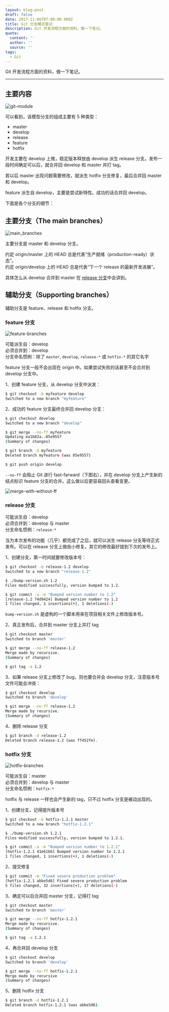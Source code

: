 ```yaml
---
layout: blog-post
draft: false
date: 2017-11-06T07:00:00.000Z
title: Git 分支模式笔记
description: Git 开发流程方面的资料，做一下笔记。
quote:
  content: ''
  author: ''
  source: ''
tags:
  - Git
---
```


Git 开发流程方面的资料，做一下笔记。

-------------

## 主要内容

![git-module][git-module]

可以看到，该模型分支的组成主要有 5 种类型：

* master
* develop
* release
* feature
* hotfix

开发主要在 develop 上做，稳定版本释放由 develop 派生 release 分支。发布一段时间确定可以后，就合并回 develop 和 master 并打 tag。

若以后 master 出现问题需要修改，就派生 hotfix 分支修复，最后合并回 master 和 develop。

feature 派生自 develop，主要是尝试新特性。成功的话合并回 develop。

下面是各个分支的细节：

## 主要分支（The main branches）

![main_branches][main_branches]

主要分支是 master 和 develop 分支。

约定 origin/master  上的 HEAD 总是代表“生产就绪（production-ready）状态”。  
约定 origin/develop 上的 HEAD 总是代表“下一个 release 的最新开发进展”。

具体怎么从 develop 合并到 master 在 [release 分支](#release-branches)中会讲到。

## 辅助分支（Supporting branches）

辅助分支是 feature、release 和 hotfix 分支。

### feature 分支

![feature-branches][feature-branches]

可能派生自：develop  
必须合并到：develop  
分支命名惯例：除了 `master`, `develop`, `release-*` 或 `hotfix-*` 的其它名字

feature 分支一般不会出现在 origin 中。如果尝试失败的话甚至不会合并到 develop 分支中。

1、创建 feature 分支，从 develop 分支中派发：

```bash
$ git checkout -b myfeature develop
Switched to a new branch "myfeature"
```

2、成功的 feature 分支最终合并回 develop 分支：

```bash
$ git checkout develop
Switched to a new branch "develop"

$ git merge --no-ff myfeature
Updating ea1b82a..05e9557
(Summary of changes)

$ git branch -d myfeature
Deleted branch myfeature (was 05e9557)

$ git push origin develop
```

`--no-ff` 会阻止 Git 进行 fast-farward（下图右），并在 develop 分支上产生新的结点标识 feature 分支的合并。这么做以后更容易回头查看变更。

![merge-with-without-ff][merge-with-without-ff]

### release 分支

可能派生自：develop  
必须合并到：develop 与 master  
分支命名惯例：`release-*`

当为本次发布的功能（几乎）都完成了之后，就可以派生 release 分支等待正式发布。可以在 release 分支上做些小修复。其它的修改最好提到下次的发布上。

1、创建分支，第一时间就要修改版本号：

```bash
$ git checkout -b release-1.2 develop
Switched to a new branch "release-1.2"

$ ./bump-version.sh 1.2
Files modified successfully, version bumped to 1.2.

$ git commit -a -m "Bumped version number to 1.2"
[release-1.2 74d9424] Bumped version number to 1.2
1 files changed, 1 insertions(+), 1 deletions(-)
```

`bump-version.sh` 是虚构的一个脚本用来在项目相关文件上修改版本号。

2、真正发布后，合并到 master 分支上并打 tag

```bash
$ git checkout master
Switched to branch 'master'

$ git merge --no-ff release-1.2
Merge made by recursive.
(Summary of changes)

$ git tag -a 1.2
```

3、如果 release 分支上修改了 bug，则也要合并会 develop 分支，注意版本号文件可能会冲突：

```bash
$ git checkout develop
Switched to branch 'develop'

$ git merge --no-ff release-1.2
Merge made by recursive.
(Summary of changes)
```

4、删除 release 分支

```bash
$ git branch -d release-1.2
Deleted branch release-1.2 (was ff452fe).
```

### hotfix 分支

![hotfix-branches][hotfix-branches]

可能派生自：master  
必须合并到：develop 与 master  
分支命名惯例：`hotfix-*`

hotfix 与 release 一样也会产生新的 tag，只不过 hotfix 分支是被动出现的。

1、创建分支，记得提升版本号

```bash
$ git checkout -b hotfix-1.2.1 master
Switched to a new branch "hotfix-1.2.1"

$ ./bump-version.sh 1.2.1
Files modified successfully, version bumped to 1.2.1.

$ git commit -a -m "Bumped version number to 1.2.1"
[hotfix-1.2.1 41e61bb] Bumped version number to 1.2.1
1 files changed, 1 insertions(+), 1 deletions(-)
```

2、提交修复

```bash
$ git commit -m "Fixed severe production problem"
[hotfix-1.2.1 abbe5d6] Fixed severe production problem
5 files changed, 32 insertions(+), 17 deletions(-)
```

3、确定可以后合并回 master 分支，记得打 tag

```bash
$ git checkout master
Switched to branch 'master'

$ git merge --no-ff hotfix-1.2.1
Merge made by recursive.
(Summary of changes)

$ git tag -a 1.2.1
```

4、再合并回 develop 分支

```bash
$ git checkout develop
Switched to branch 'develop'

$ git merge --no-ff hotfix-1.2.1
Merge made by recursive
(Summary of changes)
```

5、删除 hotfix 分支

```bash
$ git branch -d hotfix-1.2.1
Deleted branch hotfix-1.2.1 (was abbe5d6).
```

[git-module]:            /img/post/git/branch-module/git-module.png
[main_branches]:         /img/post/git/branch-module/main_branches.png
[feature-branches]:      /img/post/git/branch-module/feature-branches.png
[merge-with-without-ff]: /img/post/git/branch-module/merge-with-without-ff.png
[hotfix-branches]:       /img/post/git/branch-module/hotfix-branches.png

